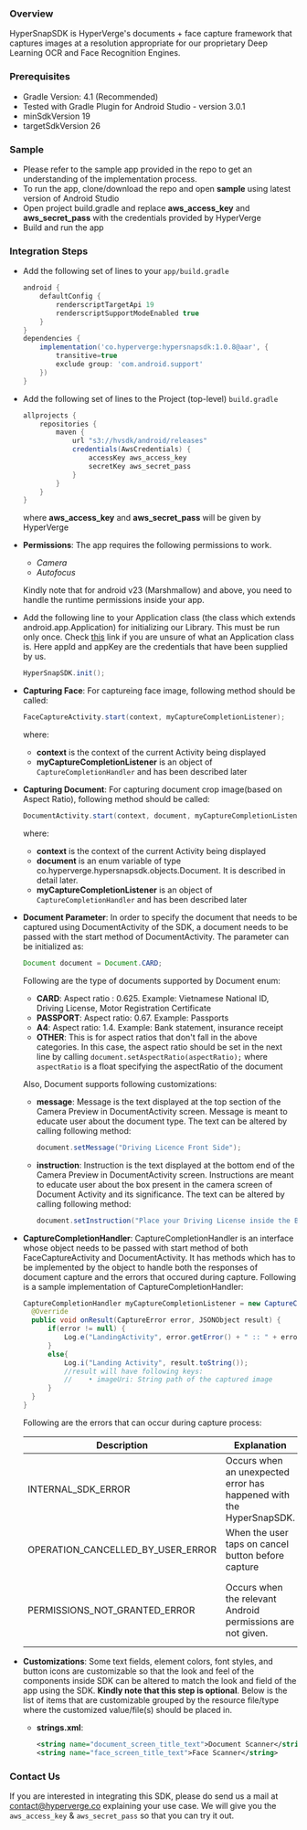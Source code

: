 ### Overview
HyperSnapSDK is HyperVerge's documents + face capture framework that captures images at a resolution appropriate for our proprietary Deep Learning OCR and Face Recognition Engines.

### Prerequisites
- Gradle Version: 4.1 (Recommended)
- Tested with Gradle Plugin for Android Studio - version 3.0.1 
- minSdkVersion 19
- targetSdkVersion 26

### Sample
- Please refer to the sample app provided in the repo to get an understanding of the implementation process.
- To run the app, clone/download the repo and open **sample** using latest version of Android Studio
- Open project build.gradle and replace **aws_access_key** and **aws_secret_pass** with the credentials provided by HyperVerge
- Build and run the app

### Integration Steps
- Add the following set of lines to your `app/build.gradle`

  ```groovy
  android {
      defaultConfig {
          renderscriptTargetApi 19
          renderscriptSupportModeEnabled true
	  }
  }
  dependencies {
      implementation('co.hyperverge:hypersnapsdk:1.0.8@aar', {
          transitive=true
          exclude group: 'com.android.support'
      })
  }
  ```
- Add the following set of lines to the Project (top-level) `build.gradle`

  ```groovy
  allprojects {
      repositories {
          maven {
              url "s3://hvsdk/android/releases"
              credentials(AwsCredentials) {
                  accessKey aws_access_key
                  secretKey aws_secret_pass
              }
          }
      }
  }
  ```
  where **aws_access_key** and **aws_secret_pass** will be given by HyperVerge
- **Permissions**: The app requires the following permissions to work.
    - *Camera*
    - *Autofocus*

    Kindly note that for android v23 (Marshmallow) and above, you need to handle the runtime permissions inside your app.

- Add the following line to your Application class (the class which extends android.app.Application) for initializing our Library. This must be run only once. Check [this](https://guides.codepath.com/android/Understanding-the-Android-Application-Class) link if you are unsure of what an Application class is. Here appId and appKey are the credentials that have been supplied by us.
  ```java
  HyperSnapSDK.init();
  ```
- **Capturing Face**: For captureing face image, following method should be called:
  ```java
  FaceCaptureActivity.start(context, myCaptureCompletionListener);
  ```
  where:
  - **context** is the context of the current Activity being displayed
  - **myCaptureCompletionListener** is an object of `CaptureCompletionHandler` and has been described later
- **Capturing Document**: For capturing document crop image(based on Aspect Ratio), following method should be called:
  ```java
  DocumentActivity.start(context, document, myCaptureCompletionListener);
  ```
  where:
  - **context** is the context of the current Activity being displayed
  - **document** is an enum variable of type co.hyperverge.hypersnapsdk.objects.Document. It is described in detail later.
  - **myCaptureCompletionListener** is an object of `CaptureCompletionHandler` and has been described later
- **Document Parameter**: In order to specify the document that needs to be captured using DocumentActivity of the SDK, a document needs to be passed with the start method of DocumentActivity. The parameter can be initialized as:
  ```java
  Document document = Document.CARD;
  ```
  
  Following are the type of documents supported by Document enum:
    - **CARD**: Aspect ratio : 0.625. Example: Vietnamese National ID, Driving License, Motor Registration Certificate
    - **PASSPORT**: Aspect ratio: 0.67. Example: Passports
    - **A4**: Aspect ratio: 1.4. Example: Bank statement, insurance receipt
    - **OTHER**: This is for aspect ratios that don't fall in the above categories. In this case, the aspect ratio should be set in the next line by calling `document.setAspectRatio(aspectRatio);`
      where `aspectRatio` is a float specifying the aspectRatio of the document
  
  Also, Document supports following customizations:
  - **message**: Message is the text displayed at the top section of the Camera Preview in DocumentActivity screen. Message is meant to educate user about the document type. The text can be altered by calling following method:
    ```java
    document.setMessage("Driving Licence Front Side");
    ```
  - **instruction**: Instruction is the text displayed at the bottom end of the Camera Preview in DocumentActivity screen. Instructions are meant to educate user about the box present in the camera screen of Document Activity and its significance. The text can be altered by calling following method:
    ```java
    document.setInstruction("Place your Driving License inside the Box");
    ```
- **CaptureCompletionHandler**: CaptureCompletionHandler is an interface whose object needs to be passed with start method of both FaceCaptureActivity and DocumentActivity. It has methods which has to be implemented by the object to handle both the responses of document capture and the errors that occured during capture. Following is a sample implementation of CaptureCompletionHandler:
  ```java
  CaptureCompletionHandler myCaptureCompletionListener = new CaptureCompletionHandler() {
    @Override
    public void onResult(CaptureError error, JSONObject result) {
        if(error != null) {
            Log.e("LandingActivity", error.getError() + " :: " + error.getErrMsg());
        }
        else{
            Log.i("Landing Activity", result.toString());
            //result will have following keys:
            //    • imageUri: String path of the captured image
        }
    }
  }
  ```
  Following are the errors that can occur during capture process:
  
  |Description|Explanation|Action|
  |-----------|-----------|------|
  |INTERNAL_SDK_ERROR|Occurs when an unexpected error has happened with the HyperSnapSDK.|Notify HyperVerge|
  |OPERATION_CANCELLED_BY_USER_ERROR|When the user taps on cancel button before capture|Try again.|
  |PERMISSIONS_NOT_GRANTED_ERROR|Occurs when the relevant Android permissions are not given.|Ensure that the necessary permissions are given by user.|
- **Customizations**: Some text fields, element colors, font styles, and button icons are customizable so that the look and feel of the components inside SDK can be altered to match the look and field of the app using the SDK. **Kindly note that this step is optional**. Below is the list of items that are customizable grouped by the resource file/type where the customized value/file(s) should be placed in.
    - **strings.xml**:
      ```xml
      <string name="document_screen_title_text">Document Scanner</string>
      <string name="face_screen_title_text">Face Scanner</string>
      ```
### Contact Us
If you are interested in integrating this SDK, please do send us a mail at [contact@hyperverge.co](mailto:contact@hyperverge.co) explaining your use case. We will give you the `aws_access_key` & `aws_secret_pass` so that you can try it out.
      
